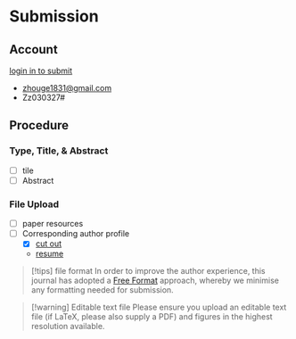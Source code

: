 # Submission

## Account

[login in to submit](https://mc.manuscriptcentral.com/theiet-cvi)

- zhouge1831@gmail.com
- Zz030327#

## Procedure

### Type, Title, & Abstract

- [ ] tile
- [ ] Abstract

### File Upload

- [ ] paper resources
- [ ] Corresponding author profile
	- [x] [cut out](https://swanhub.co/ZeYiLin/HivisionIDPhotos/demo)
	- [resume](https://rxresume.analyticsvidhya.com/)

> [!tips] file format
> In order to improve the author experience, this journal has adopted a [Free Format](https://authorservices.wiley.com/author-resources/Journal-Authors/Prepare/free-format-submission.html%E2%80%9Dtarget=%E2%80%9D_new%E2%80%9D) approach, whereby we minimise any
> formatting needed for submission.

> [!warning] Editable text file
> Please ensure you upload an editable text file (if LaTeX, please also supply a PDF) and figures in
> the highest resolution available.
